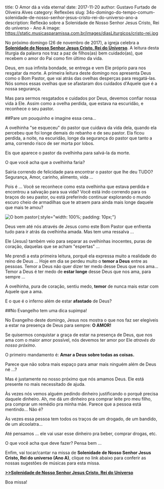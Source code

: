 title: O Amor dá a vida eterna!
date: 2017-11-20
author: Gustavo Furtado de Oliveira Alves
category: Reflexões
slug: 34o-domingo-do-tempo-comum-solenidade-de-nosso-senhor-jesus-cristo-rei-do-universo-ano-a
description: Reflexão sobre a Solenidade de Nosso Senhor Jesus Cristo, Rei do universo - Ano A
image: https://static.musicasparamissa.com.br/images/diasLiturgicos/cristo-rei.jpg

No próximo domingo (26 de novembro de 2017), a igreja celebra a [**Solenidade de Nosso Senhor Jesus Cristo, Rei do Universo**](http://www.musicasparamissa.com.br/sugestoes-para/34o-domingo-do-tempo-comum-solenidade-de-nosso-senhor-jesus-cristo-rei-do-universo-ano-a/).
A leitura desta liturgia da palavra nos traz a paz de filhos(as) bem cuidado(as), que recebem o amor do Pai como fim último da vida.

Deus, em sua infinita bondade, se entrega e vem Ele próprio para nos resgatar da morte.
A primeira leitura deste domingo nos apresenta Deus como o Bom Pastor, que vai atrás das ovelhas desperças para resgatá-las.
Nós somos essas ovelhas que se afastaram dos cuidados d'Aquele que é a nossa segurança.

Mas para sermos resgatados e cuidados por Deus, devemos confiar nossa vida à Ele.
Assim como a ovelha perdida, que estava na escuridão, e reconhece o seu pastor.

##Pare um pouquinho e imagine essa cena...

A ovelhinha "se esqueceu" do pastor que cuidava da vida dela,
quando ela percebeu que foi longe demais do rebanho e de seu pastor.
Ela ficou perdida, a noite, na escuridão, longe da segurança do pastor que tanto a ama,
correndo risco de ser morta por lobos.

Eis que aparece o pastor da ovelhinha para salvá-la da morte.

O que você acha que a ovelhinha faria?

Sairia correndo de felicidade para encontrar o pastor que lhe deu TUDO?
Segurança, Amor, carinho, alimento, vida ...

Pois é ... Você se reconhece como esta ovelhinha que estava perdida e encontrou a salvação para sua vida?
Você está indo correndo para os braços do seu pastor, ou está preferindo continuar explorando o mundo escuro
cheio de armadilhas que te atraem para ainda mais longe daquele que mais te amou?

![O bom pastor](https://static.musicasparamissa.com.br/images/diasLiturgicos/pastor.jpg){:style="width: 100%; padding: 10px;"}

Deus vem até nós através de Jesus como este Bom Pastor que enfrenta tudo para ir atrás da ovelhinha amada.
Mas tem uma ressalva ...

Ele (Jesus) também veio para separar as ovelhinhas inocentes, puras de coração, daquelas que se acham "espertas" ...

Me prendi a esta primeira leitura, porquê ela expressa muito a realidade do reino de Deus ...
Hoje em dia se perdeu muito o **temor a Deus** entre as pessoas. Temor a Deus não quer dizer ter medo desse Deus que nos ama...
Temor a Deus é ter medo de **estar longe** desse Deus que nos ama, para sempre ...

A ovelhinha, pura de coração, sentiu medo, **temor** de nunca mais estar com Aquele que a ama.

E o que é o inferno além de estar **afastado** de Deus?

##No Evangelho tem uma dica supimpa!

No Evangelho deste domingo, Jesus nos mostra o que nos faz ser elegíveis a estar na presença de Deus para sempre: **O AMOR!**

Se quisermos conquistar a graça de estar na presença de Deus, que nos ama com o maior amor possível,
nós devemos ter amor por Ele *através do nosso próximo*.

O primeiro mandamento é: **Amar a Deus sobre todas as coisas.**

Parece que não sobra mais espaço para amar mais ninguém além de Deus né ...?

Mas é justamente no nosso próximo que nós amamos Deus.
Ele está presente no mais necessitado de ajuda.

Às vezes nós vemos alguém pedindo dinheiro justificando o porquê precisa daquele dinheiro.
Ah, me dá um dinheiro pra comprar leite pro meu filho, pra comprar um remédio pra minha mãe.
Parece que a pessoa está mentindo... Não é?

Às vezes essa pessoa tem todos os traços de um drogado, de um bandido, de um alcoolatra...

Até pensamos ... ele vai usar esse dinheiro pra beber, comprar drogas, etc.

O que você acha que deve fazer? Pensa bem ...

Enfim, vai tocar/cantar na missa de **Solenidade de Nosso Senhor Jesus Cristo, Rei do universo (Ano A)**,
clique no link abaixo para conferir as nossas sugestões de músicas para esta missa.

[**>>Solenidade de Nosso Senhor Jesus Cristo, Rei do Universo**](http://www.musicasparamissa.com.br/sugestoes-para/34o-domingo-do-tempo-comum-solenidade-de-nosso-senhor-jesus-cristo-rei-do-universo-ano-a/)

Boa missa!